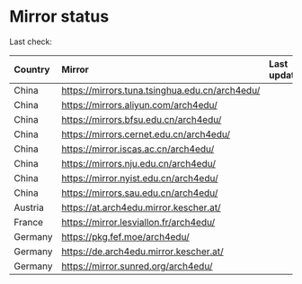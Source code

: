 <script src="./time.js"></script>
# Mirror status
Last check: <script type="text/javascript">localize(1715285928.723507);</script>

|Country|Mirror|Last update|
|:------|:-----|:----------|
|China|https://mirrors.tuna.tsinghua.edu.cn/arch4edu/|<script type="text/javascript">localize(1715236371);</script>|
|China|https://mirrors.aliyun.com/arch4edu/|<script type="text/javascript">localize(1715236371);</script>|
|China|https://mirrors.bfsu.edu.cn/arch4edu/|<script type="text/javascript">localize(1715236371);</script>|
|China|https://mirrors.cernet.edu.cn/arch4edu/|<script type="text/javascript">localize(1715236371);</script>|
|China|https://mirror.iscas.ac.cn/arch4edu/|<script type="text/javascript">localize(1715236371);</script>|
|China|https://mirrors.nju.edu.cn/arch4edu/|<script type="text/javascript">localize(1715193506);</script>|
|China|https://mirror.nyist.edu.cn/arch4edu/|<script type="text/javascript">localize(1715236371);</script>|
|China|https://mirrors.sau.edu.cn/arch4edu/|<script type="text/javascript">localize(1715236371);</script>|
|Austria|https://at.arch4edu.mirror.kescher.at/|<script type="text/javascript">localize(1715236371);</script>|
|France|https://mirror.lesviallon.fr/arch4edu/|<script type="text/javascript">localize(1715236371);</script>|
|Germany|https://pkg.fef.moe/arch4edu/|<script type="text/javascript">localize(1715236371);</script>|
|Germany|https://de.arch4edu.mirror.kescher.at/|<script type="text/javascript">localize(1715236371);</script>|
|Germany|https://mirror.sunred.org/arch4edu/|<script type="text/javascript">localize(1715236371);</script>|

<script src="./tablefilter/tablefilter.js"></script>
<script src="./table.js"></script>